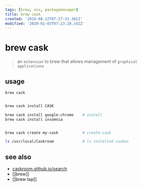 ```yaml
---
tags: [brew, osx, packagemanager]
title: brew cask
created: '2019-08-22T07:27:31.381Z'
modified: '2020-01-03T07:23:20.142Z'
---
```


# brew cask
> an `extension` to brew that allows management of `graphical applications`

## usage
```sh
brew cask


brew cask install CASK

brew cask install google-chrome    # install
brew cask install insomnia


brew cask create my-cask           # create-cask

ls /usr/local/Caskroom             # ls installed caskes
```

## see also
- [caskroom.github.io/search](https://caskroom.github.io/search)
- [[brew]]
- [[brew tap]]

